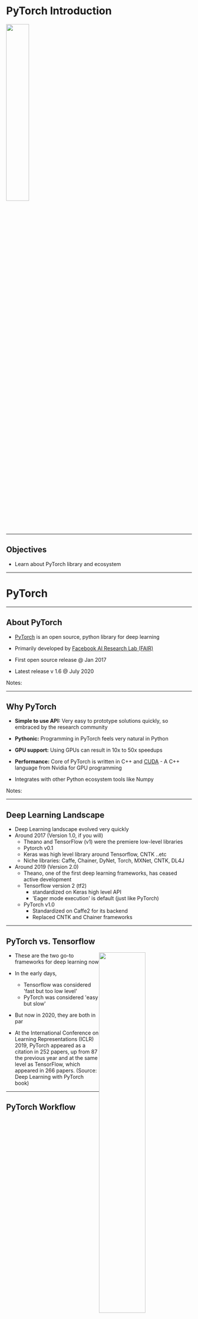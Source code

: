 # PyTorch Introduction

<img src="../../assets/images/logos/pytorch-logo-1.png" style="width:35%;"/> <!-- {"left" : 6.38, "top" : 7.84, "height" : 1.18, "width" : 4.74} -->
 

---

## Objectives

* Learn about PyTorch library and ecosystem

---

# PyTorch

---

## About PyTorch

* [PyTorch](https://pytorch.org/) is an open source,  python library for deep learning

* Primarily developed by [Facebook AI Research Lab (FAIR)](https://ai.facebook.com/)

* First open source release @ Jan 2017

* Latest release v 1.6 @ July 2020

Notes:

---

## Why PyTorch

* **Simple to use API:** Very easy to prototype solutions quickly, so embraced by the research community

* **Pythonic:** Programming in PyTorch feels very natural in Python

* **GPU support:** Using GPUs can result in 10x to 50x speedups

* **Performance:** Core of PyTorch is written in C++ and [CUDA](https://www.geforce.com/hardware/technology/cuda) - A C++ language from Nvidia for GPU programming

* Integrates with other Python ecosystem tools like Numpy

Notes:

---

## Deep Learning Landscape

* Deep Learning landscape evolved very quickly
* Around 2017 (Version 1.0, if you will)
  - Theano and TensorFlow (v1) were the premiere low-level libraries
  - Pytorch v0.1
  - Keras was high level library around Tensorflow, CNTK ..etc
  - Niche libraries: Caffe, Chainer, DyNet, Torch, MXNet, CNTK, DL4J
* Around 2019 (Version 2.0)
  - Theano, one of the first deep learning frameworks, has ceased active development
  - Tensorflow version 2 (tf2) 
    - standardized on Keras high level API
    - 'Eager mode execution' is default (just like PyTorch)
  - PyTorch v1.0
    - Standardized on Caffe2 for its backend
    - Replaced CNTK and Chainer frameworks

---

## PyTorch vs. Tensorflow

<img src="../../assets/images/pytorch/tensorflow-vs-pytorch-1.png" style="width:50%;float:right;"/> <!-- {"left" : 10.07, "top" : 2.22, "height" : 5.47, "width" : 6.84} -->

* These are the two go-to frameworks for deep learning now

* In the early days, 
  - Tensorflow was considered 'fast but too low level'
  - PyTorch was considered 'easy but slow'

* But now in 2020,  they are both in par

* At the International Conference on Learning Representations (ICLR) 2019, PyTorch appeared as a citation in 252 papers, up from 87 the previous year and at the same level as TensorFlow, which appeared in 266 papers. (Source: Deep Learning with PyTorch book)

---

## PyTorch Workflow

<img src="../../assets/images/pytorch/pytorch-workflow-1.png" style="width:80%;"/> <!-- {"left" : 1.51, "top" : 3.37, "height" : 6.97, "width" : 14.49} -->


---

## Hardware and Software Requirements

* Development System
  - Python 3.6 or later
  - 2+ cores on CPU
  - 4GB+ memory
  - a GPU is highly recommended with atleast 8GB RAM (Nvidia GTX 1070 or better)
* Production systems
  - Large networks can take hours to days to train
  - So we would use multiple machines and multiple GPUs
* Operating Systems
  - Linux: Both CPU and GPU support
  - Mac OS: CPU support only for now
* [Dawn Bench](https://dawn.cs.stanford.edu/benchmark/index.html) provides benchmark times across cloud

---

## Hardware Acceleration

* As of 2020, PyTorch official releases supported Nvidia GPUs

* AMD GPU support is available, but you need to compile the code yourself

* Google TPU suport is experimental
  - [PyTorch XLA](https://github.com/pytorch/xla)
  - You can try it on Google COLAB
  - References: [1](https://towardsdatascience.com/running-pytorch-on-tpu-a-bag-of-tricks-b6d0130bddd4)

---

## Google Colaboratory

<img src="../../assets/images/logos/google-colab-logo-1.png" style="width:30%;float:right;"/> <!-- {"left" : 10.27, "top" : 2.22, "height" : 2.15, "width" : 7.15} -->

* Google Colaboratory is a **free** hosted environment for AI

* Familiar Jupyter notebook environment

* Provides GPU and TPU platforms!
  - The only **free** GPU and TPU access available!

* Great for light workloads and evaluation

* Serious users will want to upgrade to Google Cloud
  - Security
  - Guaranteed performance access

---

## Cloud Cost

* Cost on Google Cloud Platform: (Hourly)

&nbsp;


| Device | Type | Gen    | Year | Memory | Cost  |
|--------|------|--------|------|--------|-------|
| T4     | GPU  | Turing | 2018 | 16GB   | $0.95 |
| P4     | GPU  | Pascal | 2016 | 16GB   | $0.60 |
| K4     | GPU  | Kepler | 2014 | 16GB   | $0.45 |
| TPU3  | TPU  | 3rd    | 2019 | 64GB   | $8.00 |
| TPU2  | TPU  | 2nd    | 2017 | 64GB   | $4.50 |

<!-- {"left" : 1.87, "top" : 3.81, "height" : 1, "width" : 13.75} -->


---

## Quick Start

* Here is a quick install guide using Anaconda Python

```bash

# Recommended to create a seperate environment
# here our environment is named 'pytorch'
# And we are installing CUDA toolkit for GPU support
$  conda create --name pytorch pytorch torchvision cudatoolkit=10.1 -c pytorch

# Activate pytorch environment
$  conda activate pytorch

# Install other packages
$  conda install -y numpy pandas matplotlib seaborn scikit-learn scipy jupyterlab

# install a kernel so we can use pytorch in Jupyter Notebooks
$  python -m ipykernel install --user --name pytorch-gpu --display-name "PyTorch-GPU"

# Start Jupyter
$  jupyter lab

# This will open a browser tab
```
<!-- {"left" : 0.85, "top" : 2.6, "height" : 4.84, "width" : 13.09} -->

<br/>

* Testing Pytorch 

```python
import torch
print (torch.__version__)        # output: 1.6.0  as of Sept 2020
print(torch.cuda.is_available()) # output: True if GPU is enabled
```
<!-- {"left" : 0.85, "top" : 8.18, "height" : 1.15, "width" : 11.61} -->

---

## Lab: Getting Started with PyTorch

<img src="../../assets/images/icons/individual-labs.png" style="width:25%;float:right;"/><!-- {"left" : 12.34, "top" : 1.89, "height" : 5.75, "width" : 4.32} -->

* **Overview:**
  - Get PyTorch working

* **Approximate run time:**
  - ~10 mins

* **Instructions:**
  - **PYTORCH-1** Intro

Notes:

---

## Review and Q&A

<img src="../../assets/images/icons/q-and-a-1.png" style="width:20%;float:right;" /><!-- {"left" : 13.17, "top" : 1.89, "height" : 2.81, "width" : 3.79} -->


* Let's go over what we have covered so far
  - PyTorch features

* Any questions?

<img src="../../assets/images/icons/quiz-icon.png" style="width:40%;float:right;clear:both;" /><!-- {"left" : 4.73, "top" : 5.51, "height" : 5.34, "width" : 8.03} -->


